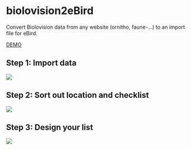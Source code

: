# biolovision2eBird
Convert Biolovision data from any website (ornitho, faune-...) to an import file for eBird.

[DEMO](https://zoziologie.raphaelnussbaumer.com/biolovision2ebird/)

## Step 1: Import data
<img src="https://zoziologie.raphaelnussbaumer.com/wp-content/uploads/2018/02/Capture_b1.png">

## Step 2: Sort out location and checklist
<img src="https://zoziologie.raphaelnussbaumer.com/wp-content/uploads/2018/02/Capture_b2.png">

## Step 3: Design your list
<img src="https://zoziologie.raphaelnussbaumer.com/wp-content/uploads/2018/02/Capture_b3.png">
